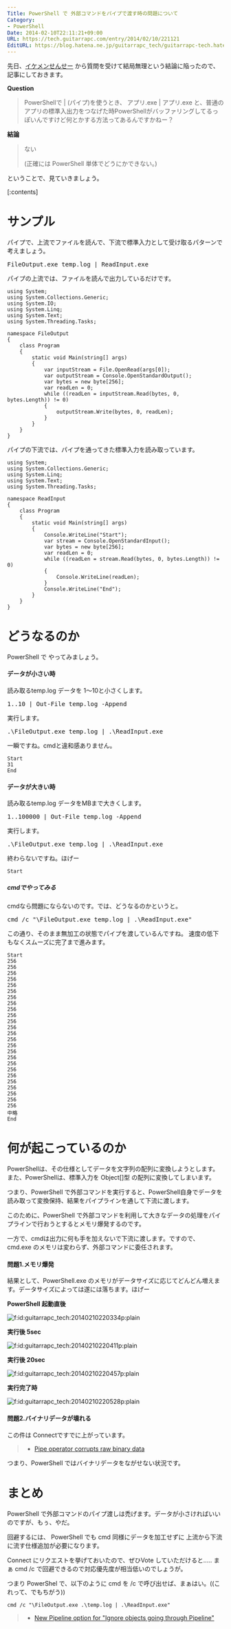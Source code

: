 ```yaml
---
Title: PowerShell で 外部コマンドをパイプで渡す時の問題について
Category:
- PowerShell
Date: 2014-02-10T22:11:21+09:00
URL: https://tech.guitarrapc.com/entry/2014/02/10/221121
EditURL: https://blog.hatena.ne.jp/guitarrapc_tech/guitarrapc-tech.hatenablog.com/atom/entry/12921228815718175953
---
```


先日、[イケメンせんせー](https://twitter.com/mayuki) から質問を受けて結局無理という結論に陥ったので、記事にしておきます。

**Question**

> PowerShellで | (パイプ)を使うとき、
> アプリ.exe | アプリ.exe
> と、普通のアプリの標準入出力をつなげた時PowerShellがバッファリングしてるっぽいんですけど何とかする方法ってあるんですかねー？

**結論**

> ない
>
> (正確には PowerShell 単体でどうにかできない。)

ということで、見ていきましょう。

[:contents]

# サンプル

パイプで、上流でファイルを読んで、下流で標準入力として受け取るパターンで考えましょう。
<pre class="brush: powershell;">
FileOutput.exe temp.log | ReadInput.exe
</pre>

パイプの上流では、ファイルを読んで出力しているだけです。

```
using System;
using System.Collections.Generic;
using System.IO;
using System.Linq;
using System.Text;
using System.Threading.Tasks;

namespace FileOutput
{
    class Program
    {
        static void Main(string[] args)
        {
            var inputStream = File.OpenRead(args[0]);
            var outputStream = Console.OpenStandardOutput();
            var bytes = new byte[256];
            var readLen = 0;
            while ((readLen = inputStream.Read(bytes, 0, bytes.Length)) != 0)
            {
                outputStream.Write(bytes, 0, readLen);
            }
        }
    }
}
```

パイプの下流では、パイプを通ってきた標準入力を読み取っています。

```
using System;
using System.Collections.Generic;
using System.Linq;
using System.Text;
using System.Threading.Tasks;

namespace ReadInput
{
    class Program
    {
        static void Main(string[] args)
        {
            Console.WriteLine("Start");
            var stream = Console.OpenStandardInput();
            var bytes = new byte[256];
            var readLen = 0;
            while ((readLen = stream.Read(bytes, 0, bytes.Length)) != 0)
            {
                Console.WriteLine(readLen);
            }
            Console.WriteLine("End");
        }
    }
}
```


# どうなるのか

PowerShell で やってみましょう。

#### データが小さい時

読み取るtemp.log データを 1～10と小さくします。

<pre class="brush: powershell;">
1..10 | Out-File temp.log -Append
</pre>

実行します。

<pre class="brush: powershell;">
.\FileOutput.exe temp.log | .\ReadInput.exe
</pre>

一瞬ですね。cmdと違和感ありません。

```
Start
31
End
```

#### データが大きい時

読み取るtemp.log データをMBまで大きくします。

<pre class="brush: powershell;">
1..100000 | Out-File temp.log -Append
</pre>

実行します。

<pre class="brush: powershell;">
.\FileOutput.exe temp.log | .\ReadInput.exe
</pre>

終わらないですね。ほげー

```
Start
```

##### cmdでやってみる

cmdなら問題にならないのです。では、どうなるのかというと。

<pre class="brush: powershell;">
cmd /c "\FileOutput.exe temp.log | .\ReadInput.exe"
</pre>

この通り、そのまま無加工の状態でパイプを渡しているんですね。
速度の低下もなくスムーズに完了まで進みます。

```
Start
256
256
256
256
256
256
256
256
256
256
256
256
256
256
256
256
256
256
256
256
256
256
256
256
256
中略
End
```

# 何が起こっているのか

PowerShellは、その仕様としてデータを文字列の配列に変換しようとします。また、PowerShellは、標準入力を Object[]型 の配列に変換してしまいます。

つまり、PowerShell で外部コマンドを実行すると、PowerShell自身でデータを読み取って変換保持、結果をパイプラインを通して下流に渡します。

このために、PowerShell で外部コマンドを利用して大きなデータの処理をパイプラインで行おうとするとメモリ爆発するのです。

一方で、cmdは出力に何も手を加えないで下流に渡します。ですので、 cmd.exe のメモリは変わらず、外部コマンドに委任されます。


#### 問題1.メモリ爆発

結果として、PowerShell.exe のメモリがデータサイズに応じてどんどん増えます。データサイズによっては遂には落ちます。ほげー

**PowerShell 起動直後**

<p><span itemscope itemtype="https://schema.org/Photograph"><img src="https://cdn-ak.f.st-hatena.com/images/fotolife/g/guitarrapc_tech/20140210/20140210220334.png" alt="f:id:guitarrapc_tech:20140210220334p:plain" title="f:id:guitarrapc_tech:20140210220334p:plain" class="hatena-fotolife" itemprop="image"></span></p>


**実行後 5sec**

<p><span itemscope itemtype="https://schema.org/Photograph"><img src="https://cdn-ak.f.st-hatena.com/images/fotolife/g/guitarrapc_tech/20140210/20140210220411.png" alt="f:id:guitarrapc_tech:20140210220411p:plain" title="f:id:guitarrapc_tech:20140210220411p:plain" class="hatena-fotolife" itemprop="image"></span></p>


**実行後 20sec**

<p><span itemscope itemtype="https://schema.org/Photograph"><img src="https://cdn-ak.f.st-hatena.com/images/fotolife/g/guitarrapc_tech/20140210/20140210220457.png" alt="f:id:guitarrapc_tech:20140210220457p:plain" title="f:id:guitarrapc_tech:20140210220457p:plain" class="hatena-fotolife" itemprop="image"></span></p>


**実行完了時**

<p><span itemscope itemtype="https://schema.org/Photograph"><img src="https://cdn-ak.f.st-hatena.com/images/fotolife/g/guitarrapc_tech/20140210/20140210220528.png" alt="f:id:guitarrapc_tech:20140210220528p:plain" title="f:id:guitarrapc_tech:20140210220528p:plain" class="hatena-fotolife" itemprop="image"></span></p>


#### 問題2.バイナリデータが壊れる

この件は Connectですでに上がっています。

> - [Pipe operator corrupts raw binary data](https://connect.microsoft.com/PowerShell/feedback/details/691490)

つまり、PowerShell ではバイナリデータをながせない状況です。

# まとめ

PowerShell で外部コマンドのパイプ渡しは禿げます。データが小さければいいのですが、もぅ、やだ。

回避するには、 PowerShell でも cmd 同様にデータを加工せずに 上流から下流に流す仕様追加が必要になります。

Connect にリクエストを挙げておいたので、ぜひVote していただけると..... まぁ cmd /c で回避できるので対応優先度が相当低いのでしょうが。

つまり PowerShel で、以下のように cmd を /c で呼び出せば、まぁはい。((これって、でもちがう))
```
cmd /c "\FileOutput.exe .\temp.log | .\ReadInput.exe"
```

> - [New Pipeline option for "Ignore objects going through Pipeline"](https://connect.microsoft.com/PowerShell/feedback/details/817056/new-pipeline-option-for-ignore-objects-going-through-pipeline)
